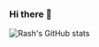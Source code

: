 ### Hi there 👋

<!--
**IamRash-7/IamRash-7** is a ✨ _special_ ✨ repository because its `README.md` (this file) appears on your GitHub profile.

Here are some ideas to get you started:

- 🔭 I’m currently working on ...
- 🌱 I’m currently learning ...
- 👯 I’m looking to collaborate on ...
- 🤔 I’m looking for help with ...
- 💬 Ask me about ...
- 📫 How to reach me: ...
- 😄 Pronouns: ...
- ⚡ Fun fact: ...
-->

![Rash's GitHub stats](https://github-readme-stats.vercel.app/api?username=IamRash-7&show_icons=true&hide=stars,issues&theme=algolia)
